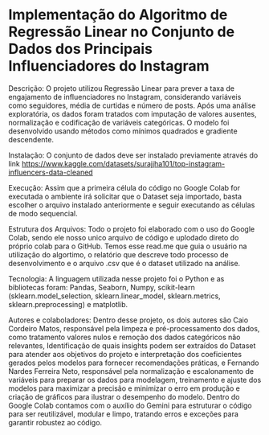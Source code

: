 # Implementação do Algoritmo de Regressão Linear no Conjunto de Dados dos Principais Influenciadores do Instagram
Descrição: O projeto utilizou Regressão Linear para prever a taxa de engajamento de influenciadores no Instagram, considerando variáveis como seguidores, média de curtidas e número de posts. Após uma análise exploratória, os dados foram tratados com imputação de valores ausentes, normalização e codificação de variáveis categóricas. O modelo foi desenvolvido usando métodos como mínimos quadrados e gradiente descendente.

Instalação: O conjunto de dados deve ser instalado previamente através do link https://www.kaggle.com/datasets/surajjha101/top-instagram-influencers-data-cleaned 

Execução:  Assim que a primeira célula do código no Google Colab for executada o ambiente irá solicitar que o Dataset seja importado, basta escolher o arquivo instalado anteriormente e seguir executando as células de modo sequencial.

Estrutura dos Arquivos: Todo o projeto foi elaborado com o uso do Google Colab, sendo ele nosso unico arquivo de código e uplodado direto do próprio colab para o GitHub. Temos esse read.me que guia o usuário na utilização do algortimo, o relatório que descreve todo processo de desenvolvimento e o arquivo .csv que é o dataset utilizado na análise.

Tecnologia: A linguagem utilizada nesse projeto foi o Python e as bibliotecas foram: Pandas, Seaborn, Numpy, scikit-learn (sklearn.model_selection, sklearn.linear_model, sklearn.metrics, sklearn.preprocessing) e matplotlib.

Autores e colaboladores: Dentro desse projeto, os dois autores são Caio Cordeiro Matos, responsável pela limpeza e pré-processamento dos dados, como tratamento valores nulos e remoção dos dados categóricos não relevantes, Identificação de quais insights podem ser extraídos do Dataset para atender aos objetivos do projeto e interpretação dos coeficientes gerados pelos modelos para fornecer recomendações práticas, e Fernando Nardes Ferreira Neto, responsável pela normalização e escalonamento de variáveis para preparar os dados para modelagem, treinamento e ajuste dos modelos para maximizar a precisão e minimizar o erro em produção e criação de gráficos para ilustrar o desempenho do modelo. Dentro do Google Colab contamos com o auxílio do Gemini para estruturar o código para ser reutilizável, modular e limpo, tratando erros e exceções para garantir robustez ao código.
